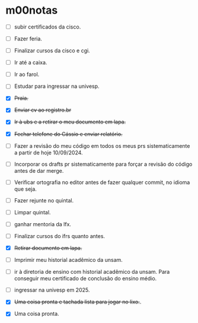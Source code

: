 # m00notas

- [ ] subir certificados da cisco.
- [ ] Fazer feria.
- [ ] Finalizar cursos da cisco e cgi.
- [ ] Ir até a caixa.
- [ ] Ir ao farol.
- [ ] Estudar para ingressar na univesp.
- [X] ~~Praia.~~
- [X] ~~Enviar cv ao registro.br~~
- [X] ~~Ir à ubs e a retirar o meu documento em lapa.~~
- [X] ~~Fechar telefone do Cássio e enviar relatório.~~
- [ ] Fazer a revisão do meu código em todos os meus prs sistematicamente a partir de hoje 10/09/2024.
- [ ] Incorporar os drafts pr sistematicamente para forçar a revisão do código antes de dar merge.
- [ ] Verificar ortografia no editor antes de fazer qualquer commit, no idioma que seja.
- [ ] Fazer rejunte no quintal.
- [ ] Limpar quintal.
- [ ] ganhar mentoria da lfx.
- [ ] Finalizar cursos do ifrs quanto antes.
- [X] ~~Retirar documento em lapa.~~
- [ ] Imprimir meu historial acadêmico da unsam.
- [ ] ir à diretoria de ensino com historial acadêmico da unsam. Para conseguir meu certificado de conclusão do ensino médio.
- [ ] ingressar na univesp em 2025.
- [X] ~~Uma coisa pronta e tachada lista para jogar no lixo.~~. 
- [x] Uma coisa pronta.
      
